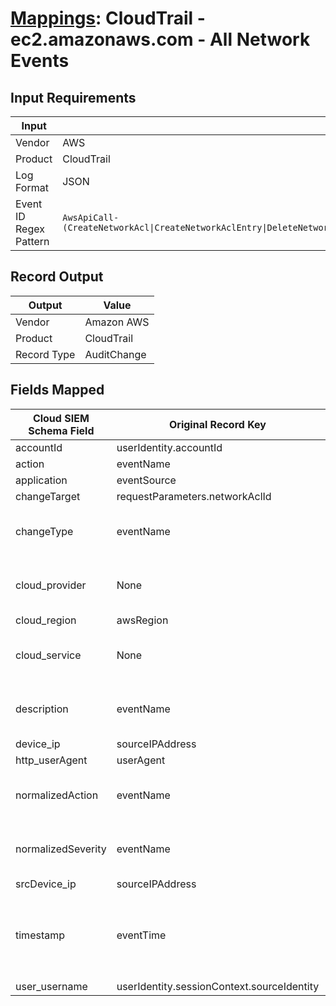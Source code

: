 # [Mappings](README.md): CloudTrail - ec2.amazonaws.com - All Network Events

## Input Requirements

|Input|Value|
|-----|-----|
|Vendor|AWS|
|Product|CloudTrail|
|Log Format|JSON|
|Event ID Regex Pattern|`AwsApiCall-(CreateNetworkAcl\|CreateNetworkAclEntry\|DeleteNetworkAcl\|DeleteNetworkAclEntry\|ReplaceNetworkAclEntry\|ReplaceNetworkAclAssociation\|AttachInternetGateway\|CreateCustomerGateway\|CreateInternetGateway\|DeleteInternetGateway\|DetachInternetGateway\|AuthorizeSecurityGroupIngress\|DeleteCustomerGateway\|DeleteKeyPair\|CreateKeyPair\|ImportKeyPair)`|

## Record Output

|Output|Value|
|------|-----|
|Vendor|Amazon AWS|
|Product|CloudTrail|
|Record Type|AuditChange|

## Fields Mapped

|Cloud SIEM Schema Field|Original Record Key|Notes|
|-----------------------|-------------------|-----|
|accountId|userIdentity.accountId||
|action|eventName||
|application|eventSource||
|changeTarget|requestParameters.networkAclId||
|changeType|eventName|This is a lookup field. More info to come in the catalog later...|
|cloud_provider|None|The static text `AWS` is populated in this schema field.|
|cloud_region|awsRegion||
|cloud_service|None|The static text `EC2` is populated in this schema field.|
|description|eventName|This is a lookup field. More info to come in the catalog later...|
|device_ip|sourceIPAddress||
|http_userAgent|userAgent||
|normalizedAction|eventName|This is a lookup field. More info to come in the catalog later...|
|normalizedSeverity|eventName|This is a lookup field. More info to come in the catalog later...|
|srcDevice_ip|sourceIPAddress||
|timestamp|eventTime|We expect the orginal record value of `eventTime` is in the format `yyyy-MM-dd'T'HH:mm:ss'Z'`|
|user_username|userIdentity.sessionContext.sourceIdentity||

